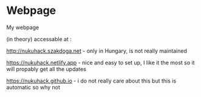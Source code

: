 # Webpage
My webpage

(in theory) accessable at :

http://nukuhack.szakdoga.net - only in Hungary, is not really maintained

https://nukuhack.netlify.app - nice and easy to set up, I like it the most so it will propably get all the updates

https://nukuhack.github.io - i do not really care about this but this is automatic so why not
